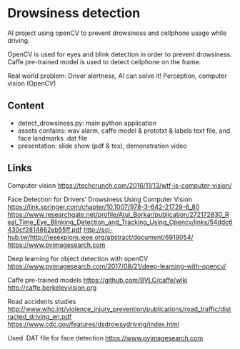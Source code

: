 # Drowsiness detection
AI project using openCV to prevent drowsiness and cellphone usage while driving.

OpenCV is used for eyes and blink detection in order to prevent drowsiness.
Caffe pre-trained model is used to detect cellphone on the frame.

Real world problem: Driver alertness, AI can solve it!
Perception, computer vision (OpenCV)

## Content
- detect_drowsiness.py: main python application
- assets contains: wav alarm, caffe model & prototxt & labels text file, and face landmarks .dat file
- presentation: slide show (pdf & tex), demonstration video

## Links
Computer vision
https://techcrunch.com/2016/11/13/wtf-is-computer-vision/

Face Detection for Drivers’ Drowsiness Using Computer Vision
https://link.springer.com/chapter/10.1007/978-3-642-21729-6_80
https://www.researchgate.net/profile/Atul_Borkar/publication/272172830_Real_Time_Eye_Blinking_Detection_and_Tracking_Using_Opencv/links/54ddc6430cf2814662eb55ff.pdf
http://sci-hub.tw/http://ieeexplore.ieee.org/abstract/document/6919054/
https://www.pyimagesearch.com

Deep learning for object detection with openCV
https://www.pyimagesearch.com/2017/08/21/deep-learning-with-opencv/

Caffe pre-trained models
https://github.com/BVLC/caffe/wiki
http://caffe.berkeleyvision.org

Road accidents studies
http://www.who.int/violence_injury_prevention/publications/road_traffic/distracted_driving_en.pdf
https://www.cdc.gov/features/dsdrowsydriving/index.html

Used .DAT file  for face detection
https://www.pyimagesearch.com
